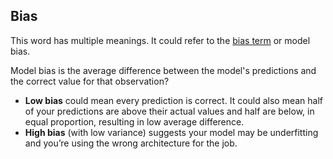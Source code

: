 ## Bias

This word has multiple meanings. It could refer to the [bias term](#bias-term) or model bias.

Model bias is the average difference between the model's predictions and the correct value for that observation?

* **Low bias** could mean every prediction is correct. It could also mean half of your predictions are above their actual values and half are below, in equal proportion, resulting in low average difference.
* **High bias** (with low variance) suggests your model may be underfitting and you’re using the wrong architecture for the job.

